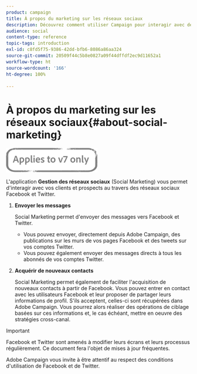 ```yaml
---
product: campaign
title: À propos du marketing sur les réseaux sociaux
description: Découvrez comment utiliser Campaign pour interagir avec des clients via Facebook et Twitter.
audience: social
content-type: reference
topic-tags: introduction
exl-id: c8fd5f75-9386-42dd-bfb6-8086a86aa324
source-git-commit: 20509f44c5b8e0827a09f44dffdf2ec9d11652a1
workflow-type: ht
source-wordcount: '166'
ht-degree: 100%

---
```


# À propos du marketing sur les réseaux sociaux{#about-social-marketing}

![](../../assets/v7-only.svg)

L&#39;application **Gestion des réseaux sociaux** (Social Marketing) vous permet d&#39;interagir avec vos clients et prospects au travers des réseaux sociaux Facebook et Twitter.

1. **Envoyer les messages**

   Social Marketing permet d&#39;envoyer des messages vers Facebook et Twitter.

   * Vous pouvez envoyer, directement depuis Adobe Campaign, des publications sur les murs de vos pages Facebook et des tweets sur vos comptes Twitter.
   * Vous pouvez également envoyer des messages directs à tous les abonnés de vos comptes Twitter.

1. **Acquérir de nouveaux contacts**

   Social Marketing permet également de faciliter l&#39;acquisition de nouveaux contacts à partir de Facebook. Vous pouvez entrer en contact avec les utilisateurs Facebook et leur proposer de partager leurs informations de profil. S&#39;ils acceptent, celles-ci sont récupérées dans Adobe Campaign. Vous pourrez alors réaliser des opérations de ciblage basées sur ces informations et, le cas échéant, mettre en oeuvre des stratégies cross-canal.

>[!IMPORTANT]
>
>Facebook et Twitter sont amenés à modifier leurs écrans et leurs processus régulièrement. Ce document fera l&#39;objet de mises à jour fréquentes.
>
>Adobe Campaign vous invite à être attentif au respect des conditions d&#39;utilisation de Facebook et de Twitter.
